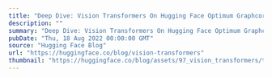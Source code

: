 ```yaml
---
title: "Deep Dive: Vision Transformers On Hugging Face Optimum Graphcore"
description: ""
summary: "Deep Dive: Vision Transformers On Hugging Face Optimum Graphcore This blog post will show how easy i..."
pubDate: "Thu, 18 Aug 2022 00:00:00 GMT"
source: "Hugging Face Blog"
url: "https://huggingface.co/blog/vision-transformers"
thumbnail: "https://huggingface.co/blog/assets/97_vision_transformers/thumbnail.png"
---
```


